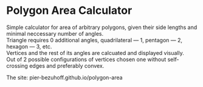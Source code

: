 # Polygon Area Calculator
Simple calculator for area of arbitrary polygons, given their side lengths and minimal neccessary number of angles.  
Triangle requires 0 additional angles, quadrilateral — 1, pentagon — 2, hexagon — 3, etc.  
Vertices and the rest of its angles are calcuated and displayed visually.  
Out of 2 possible configurations of vertices chosen one without self-crossing edges and preferably convex.  

The site: pier-bezuhoff.github.io/polygon-area
